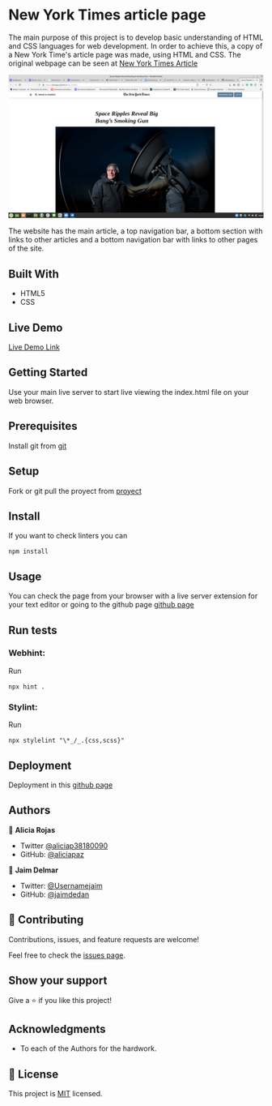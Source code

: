 # New York Times article page

The main purpose of this project is to develop basic understanding of HTML and CSS languages for web development. In order to achieve this, a copy of a New York Time's article page was made, using HTML and CSS.
The original webpage can be seen at [New York Times Article](https://www.nytimes.com/2014/03/18/science/space/detection-of-waves-in-space-buttresses-landmark-theory-of-big-bang.html?_r=0#)

![screenshot](./app_screenshot.png)

The website has the main article, a top navigation bar, a bottom section with links to other articles and a bottom navigation bar with links to other pages of the site.

## Built With

- HTML5
- CSS

## Live Demo

[Live Demo Link](https://livedemo.com)

## Getting Started

Use your main live server to start live viewing the index.html file on your web browser.

## Prerequisites

Install git from [git](https://git-scm.com/)

## Setup

Fork or git pull the proyect from [proyect](https://github.com/aliciapaz/nyork-article.git)

## Install

If you want to check linters you can

```
npm install
```

## Usage

You can check the page from your browser with a live server extension for your text editor or going to the github page [github page](https://aliciapaz.github.io/nyork-article/)

## Run tests

### Webhint:

Run
```
npx hint .
```

### Stylint:

Run
```
npx stylelint "\*_/_.{css,scss}"
```

## Deployment

Deployment in this [github page](https://aliciapaz.github.io/nyt-article/)
## Authors

👤 **Alicia Rojas**

- Twitter [@aliciap38180090](https://twitter.com/@aliciap38180090)
- GitHub: [@aliciapaz](https://github.com/aliciapaz)

👤 **Jaim Delmar**

- Twitter: [@Usernamejaim](https://twitter.com/Usernamejaim)
- GitHub: [@jaimdedan](https://github.com/jaimdedan)

## 🤝 Contributing

Contributions, issues, and feature requests are welcome!

Feel free to check the [issues page](issues/).

## Show your support

Give a ⭐️ if you like this project!

## Acknowledgments

- To each of the Authors for the hardwork.

## 📝 License

This project is [MIT](lic.url) licensed.
